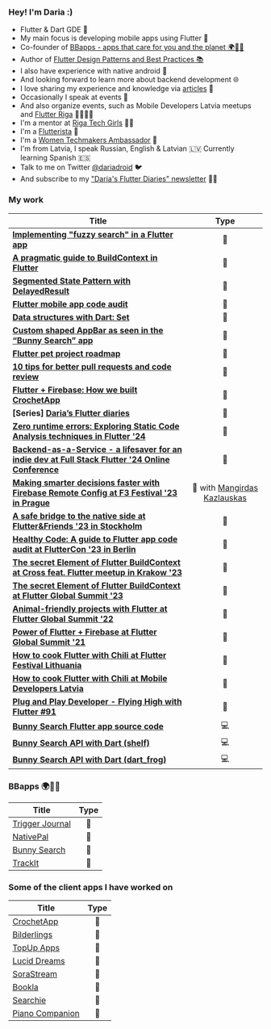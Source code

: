 ### Hey! I'm Daria :) 

* Flutter & Dart GDE 💙
* My main focus is developing mobile apps using Flutter 💙
* Co-founder of [BBapps - apps that care for you and the planet 🌍🫶🏽](https://bbapps.dev/)
* Author of [Flutter Design Patterns and Best Practices 📚](https://www.packtpub.com/en-gb/product/flutter-design-patterns-and-best-practices-9781801072649?utm_medium=affiliate&utm_campaign=79735d10-a6b3-c1ae-8ed9-63e28e45bef9&utm_term=2642207d-c075-ade8-2579-6321ad03ab0d&utm_content=B17121) 
* I also have experience with native android 🤖 
* And looking forward to learn more about backend development 🌐
* I love sharing my experience and knowledge via [articles](https://medium.com/@daria.orlova) 📝
* Occasionally I speak at events 🎤
* And also organize events, such as Mobile Developers Latvia meetups and [Flutter Riga](https://twitter.com/flutter_riga) 💙📱🇱🇻
* I'm a mentor at [Riga Tech Girls](http://www.rigatechgirls.com/mentorship2022) 👩‍💻
* I'm a [Flutterista](https://flutteristas.org/) 💜
* I'm a [Women Techmakers Ambassador](https://www.womentechmakers.com/ambassadors/profiles/6373c8aa108c6b079a57f9e9/darja_orlova) 💚
* I'm from Latvia, I speak Russian, English & Latvian 🇱🇻 Currently learning Spanish 🇪🇸
* Talk to me on Twitter [@dariadroid](https://twitter.com/dariadroid) 🐦
* And subscribe to my ["Daria's Flutter Diaries" newsletter](https://dariadroid.substack.com/) ✍🏼

### My work

| Title | Type |
| ------------- | :-------------: |
| [**Implementing "fuzzy search" in a Flutter app**](https://dariadroid.substack.com/p/implementing-fuzzy-search-in-a-flutter) | 📝 |
| [**A pragmatic guide to BuildContext in Flutter**](https://blog.codemagic.io/a-pragmatic-guide-to-buildcontext-in-flutter) | 📝 |
| [**Segmented State Pattern with DelayedResult**](https://chililabs.io/blog/segmented-state-pattern-with-delayed-result) | 📝 |
| [**Flutter mobile app code audit**](https://chililabs.io/blog/flutter-mobile-app-code-audit) | 📝 |
| [**Data structures with Dart: Set**](https://medium.com/@daria.orlova/data-structures-with-dart-set-a034bc7b7d4a) | 📝 |
| [**Custom shaped AppBar as seen in the “Bunny Search” app**](https://medium.com/flutter-community/custom-shaped-appbar-as-seen-in-the-bunny-search-app-6312d067485c) | 📝 |
| [**Flutter pet project roadmap**](https://medium.com/@daria.orlova/flutter-pet-project-roadmap-31247c8eb015) | 📝 |
| **[10 tips for better pull requests and code review](https://blog.codemagic.io/10-tips-for-better-pull-requests-and-code-review/)** | 📝 |
| [**Flutter + Firebase: How we built CrochetApp**](https://medium.com/chili-labs/flutter-firebase-how-we-built-crochetapp-7aac69f14c17) | 📝 |
| **[Series] [Daria’s Flutter diaries](https://medium.com/@daria.orlova/darias-flutter-diaries-1-990ba611cf9e)** | 📝 |
| **[Zero runtime errors: Exploring Static Code Analysis techniques in Flutter '24](https://github.com/darjaorlova/magic_beasts_app)** | 🎤 |
| **[Backend-as-a-Service - a lifesaver for an indie dev at Full Stack Flutter '24 Online Conference](https://www.youtube.com/live/2TYVKrxHYKs?si=SRTjPMN6mMz0CA87&t=2715)** | 🎤 |
| **[Making smarter decisions faster with Firebase Remote Config at F3 Festival '23 in Prague](https://github.com/mkobuolys/f3-firebase-remote-config-talk)** | 🎤 with [Mangirdas Kazlauskas](https://github.com/mkobuolys) |
| **[A safe bridge to the native side at Flutter&Friends '23 in Stockholm](https://github.com/darjaorlova/purr_generator)** | 🎤 |
| **[Healthy Code: A guide to Flutter app code audit at FlutterCon '23 in Berlin](https://github.com/darjaorlova/fluttercon23-code-audit-resources)** | 🎤 |
| **[The secret Element of Flutter BuildContext at Cross feat. Flutter meetup in Krakow '23](https://www.youtube.com/watch?v=J1_NW5-ULy0)** | 🎤 |
| **[The secret Element of Flutter BuildContext at Flutter Global Summit '23](https://www.youtube.com/live/BafFTK-YClo?feature=share&t=27558)** | 🎤 |
| **[Animal-friendly projects with Flutter at Flutter Global Summit '22](https://youtu.be/0yq_zlRelWY)** | 🎤 |
| **[Power of Flutter + Firebase at Flutter Global Summit '21](https://youtu.be/kg60JQJ-tBE?t=33406)** | 🎤 |
| **[How to cook Flutter with Chili at Flutter Festival Lithuania](https://www.youtube.com/watch?v=fZIzKDsc-So)** | 🎤 |
| **[How to cook Flutter with Chili at Mobile Developers Latvia](https://www.youtube.com/watch?v=o6NbkdTSRpM)** | 🎤 |
| **[Plug and Play Developer - Flying High with Flutter #91](https://youtu.be/SgvRqlFh3Vo)** | 🎤 |
| **[Bunny Search Flutter app source code](https://github.com/darjaorlova/bunny-search-source-code)** | 💻 |
| **[Bunny Search API with Dart (shelf)](https://github.com/darjaorlova/bunny_search_api)** | 💻 |
| **[Bunny Search API with Dart (dart_frog)](https://github.com/darjaorlova/bunny_search_api_frog_experimental)** | 💻 |

### BBapps 🌍🫶🏽

| Title | Type |
| ------------- | :-------------: |
| [Trigger Journal](https://triggerjournal.app/) | 💙 |
| [NativePal](https://nativepal.app/) | 💙 |
| [Bunny Search](https://github.com/darjaorlova/bunny-search-source-code) | 💙 |
| [TrackIt](https://apps.apple.com/us/app/trackit-simple-habit-tracker/id6480927369) | 💙 |

### Some of the client apps I have worked on 

| Title | Type |
| ------------- | :-------------: |
| [CrochetApp](https://chililabs.io/portfolio/crochet-app) | 💙 |
| [Bilderlings](https://chililabs.io/portfolio/bilderlings) | 💙 |
| [TopUp Apps](https://chililabs.io/portfolio/top_up) | 💙 |
| [Lucid Dreams](https://play.google.com/store/apps/details?id=fm.lucid.android) | 🤖 |
| [SoraStream](https://chililabs.io/portfolio/sora-stream) |🤖|
| [Bookla](https://chililabs.io/portfolio/bookla) |🤖|
| [Searchie](https://chililabs.io/portfolio/searchie) |🤖|
| [Piano Companion](https://play.google.com/store/apps/details?id=com.binitex.pianochords) | 🤖 |

<!--
**darjaorlova/darjaorlova** is a ✨ _special_ ✨ repository because its `README.md` (this file) appears on your GitHub profile.

Here are some ideas to get you started:

- 🔭 I’m currently working on ...
- 🌱 I’m currently learning ...
- 👯 I’m looking to collaborate on ...
- 🤔 I’m looking for help with ...
- 💬 Ask me about ...
- 📫 How to reach me: ...
- 😄 Pronouns: ...
- ⚡ Fun fact: ...
-->
